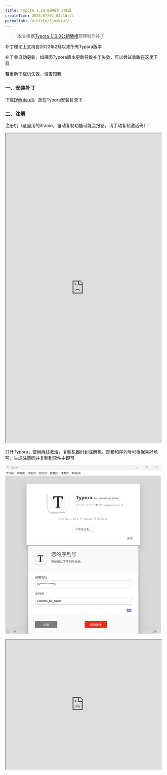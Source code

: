 ```yaml
---
title: Typora 1.10.8破解补丁成品
createTime: 2025/07/02 04:18:44
permalink: /article/3aoxkiaf/
---
```


> 本文根据[Typora 1.10.8公钥替换](/article/p4u3p08j/)原理制作补丁

补丁理论上支持自2022年2月以来所有Typora版本

补丁会自动更新，如果因Typora版本更新导致补丁失效，可以尝试重新在这里下载

若重新下载仍失效，请告知我

### 一、安装补丁

下载[DWrite.dll](https://typora.xuqinyang.top/DWrite.dll)，放在Typora安装目录下

### 二、注册

注册机（这里用的iframe，自动复制功能可能会报错，请手动复制激活码）：

<iframe height='1000' width=100% src='https://typora.xuqinyang.top/'></iframe>

打开Typora，使用离线激活，复制机器码到注册机，邮箱和序列号可根据喜好填写，生成注册码并复制到软件中即可

![image-20250622183148796](Typora_crack_image/20250622232648.png)

<iframe height='420' width=100% src='https://xqy2006.github.io/dist-pages/license.html?dayRemains=15&index=0&hasActivated=true&email=This_is_my_Email&license=This_is_my_License_Code&lang=zh-Hans&needLicense=false&type=1&os=win'></iframe>
